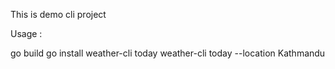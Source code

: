 This is demo cli project

Usage :

go build
go install
weather-cli today
weather-cli today --location Kathmandu

